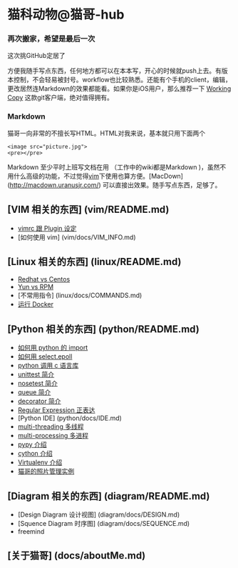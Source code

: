 # 猫科动物@猫哥-hub

### 再次搬家，希望是最后一次

这次挑GitHub定居了

方便我随手写点东西，任何地方都可以在本本写，开心的时候就push上去。有版本控制，不会轻易被封号。workflow也比较熟悉。还能有个手机的client，编辑，更改居然连Markdown的效果都能看。如果你是iOS用户，那么推荐一下 [Working Copy](https://workingcopyapp.com/) 这款git客户端，绝对值得拥有。

### Markdown
猫哥一向非常的不擅长写HTML。HTML对我来说，基本就只用下面两个

	<image src="picture.jpg">
	<pre></pre>

Markdown 至少平时上班写文档在用 （工作中的wiki都是Markdown
)，虽然不用什么高级的功能，不过觉得[vim](vim/README.md)下使用也算方便。[MacDown] (http://macdown.uranusjr.com/) 可以直接出效果。随手写点东西，足够了。


## [VIM 相关的东西] (vim/README.md)
* [vimrc 跟 Plugin 设定](vim/docs/VIMRC.md)
* [如何使用 vim] (vim/docs/VIM_INFO.md)

## [Linux 相关的东西] (linux/README.md)
* [Redhat vs Centos](linux/docs/RHEL_VS_CENTOS.md)
* [Yun vs RPM](linux/docs/YUM_VS_RPM.md)
* [不常用指令] (linux/docs/COMMANDS.md)
* [运行 Docker](linux/docs/DOCKER_RUN.md)


## [Python 相关的东西] (python/README.md)
* [如何用 python 的 import](python/docs/IMPORT.md) 
* [如何用 select.epoll](python/docs/EPOLL.md) 
* [python 调用 c 语言库](python/docs/PYTHON_C.md)
* [unittest 简介](python/docs/UNITTEST.md)
* [nosetest 简介](python/docs/NOSETESTS.md)
* [queue 简介](python/docs/QUEUE.md)
* [decorator 简介](python/docs/DECORATOR.md)
* [Regular Expression 正表达](python/docs/REGEX.md)
* [Python IDE] (python/docs/IDE.md)
* [multi-threading 多线程](python/docs/MULTI_THREAD.md)
* [multi-processing 多进程](python/docs/MULTI_PROCESSING.md)
* [pypy 介绍](python/docs/PYPY.md)
* [cython 介绍](python/docs/CYTHON.md)
* [Virtualenv 介绍](python/docs/VIRTUALENV.md)
* [猫哥的照片管理实例](python/src/photo_organizer/README.md)



## [Diagram 相关的东西] (diagram/README.md)
* [Design Diagram 设计视图] (diagram/docs/DESIGN.md)
* [Squence Diagram 时序图] (diagram/docs/SEQUENCE.md)
* freemind 

## [关于猫哥] (docs/aboutMe.md)




